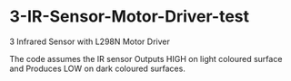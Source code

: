 # 3-IR-Sensor-Motor-Driver-test
3 Infrared Sensor with L298N Motor Driver


The code assumes the IR sensor Outputs HIGH on light coloured surface and Produces LOW on dark coloured surfaces.
